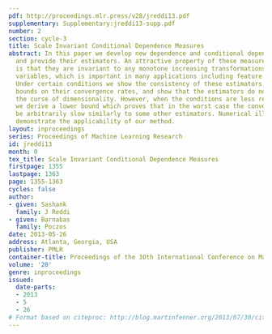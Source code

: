 ```yaml
---
pdf: http://proceedings.mlr.press/v28/jreddi13.pdf
supplementary: Supplementary:jreddi13-supp.pdf
number: 2
section: cycle-3
title: Scale Invariant Conditional Dependence Measures
abstract: In this paper we develop new dependence and conditional dependence measures
  and provide their estimators. An attractive property of these measures and estimators
  is that they are invariant to any monotone increasing transformations of the random
  variables, which is important in many applications including feature selection.
  Under certain conditions we show the consistency of these estimators, derive upper
  bounds on their convergence rates, and show that the estimators do not suffer from
  the curse of dimensionality. However, when the conditions are less restrictive,
  we derive a lower bound which proves that in the worst case the convergence can
  be arbitrarily slow similarly to some other estimators. Numerical illustrations
  demonstrate the applicability of our method.
layout: inproceedings
series: Proceedings of Machine Learning Research
id: jreddi13
month: 0
tex_title: Scale Invariant Conditional Dependence Measures
firstpage: 1355
lastpage: 1363
page: 1355-1363
cycles: false
author:
- given: Sashank
  family: J Reddi
- given: Barnabas
  family: Poczos
date: 2013-05-26
address: Atlanta, Georgia, USA
publisher: PMLR
container-title: Proceedings of the 30th International Conference on Machine Learning
volume: '28'
genre: inproceedings
issued:
  date-parts:
  - 2013
  - 5
  - 26
# Format based on citeproc: http://blog.martinfenner.org/2013/07/30/citeproc-yaml-for-bibliographies/
---
```

